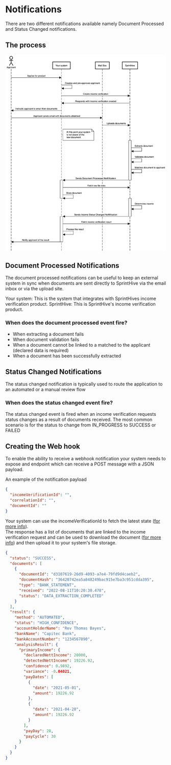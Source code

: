 # Notifications

There are two different notifications available namely Document Processed and Status Changed notifications.

## The process

![notification-sequence-diagram](images/document-processed-notification-diagram.png)


## Document Processed Notifications

The document processed notifications can be useful to keep an external system in sync when documents are sent directly
to SprintHive via the email inbox or via the upload site. 

Your system: This is the system that integrates with SprintHives income verification product.
SprintHive: This is SprintHive's income verification product.

### When does the document processed event fire?

* When extracting a document fails
* When document validation fails
* When a document cannot be linked to a matched to the applicant (declared data is required)
* When a document has been successfully extracted

## Status Changed Notifications

The status changed notification is typically used to route the application to an automated or a manual review flow

### When does the status changed event fire?

The status changed event is fired when an income verification requests status changes as a result of documents received.
The most common scenario is for the status to change from IN_PROGRESS to SUCCESS or FAILED


## Creating the Web hook 

To enable the ability to receive a webhook notification your system needs to expose and endpoint which can receive
a POST message with a JSON payload.

An example of the notification payload
```json
{
  "incomeVerificationId": "",
  "correlationId": "",
  "documentId": ""
}
```

Your system can use the incomeVerificationId to fetch the latest state ([for more info](../../api/GetIncomeVerificationState.md)).  
The response has a list of documents that are linked to the income verification request and can be used to download the 
document ([for more info](../../api/GetDocumentContent.md)) and then upload it to your system's file storage. 

```json
{
  "status": "SUCCESS",
  "documents": [
    {
      "documentId": "d3107619-26d9-4093-a7e4-79fd9d4caeb2",
      "documentHash": "36420742ea5a848249bac915e7ba3c951cdda395",
      "type": "BANK_STATEMENT",
      "received": "2022-08-11T10:20:30.478",
      "status": "DATA_EXTRACTION_COMPLETED"
    }
  ],
  "result": {
    "method": "AUTOMATED",
    "status": "HIGH_CONFIDENCE",
    "accountHolderName": "Rev Thomas Bayes",
    "bankName": "Capitec Bank",
    "bankAccountNumber": "1234567890",
    "analysisResult": {
      "primaryIncome": {
        "declaredNettIncome": 20000,
        "detectedNettIncome": 19226.92,
        "confidence": 0.9892,
        "variance": -0.04021,
        "payDates": [
          {
            "date": "2021-05-01",
            "amount": 19226.92
          },
          {
            "date": "2021-04-28",
            "amount": 19226.92
          }
        ],
        "payDay": 28,
        "payCycle": 30
      }
    }
  }
}
```